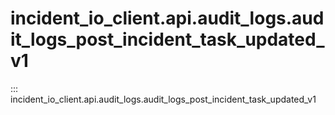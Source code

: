 # incident_io_client.api.audit_logs.audit_logs_post_incident_task_updated_v1

::: incident_io_client.api.audit_logs.audit_logs_post_incident_task_updated_v1
